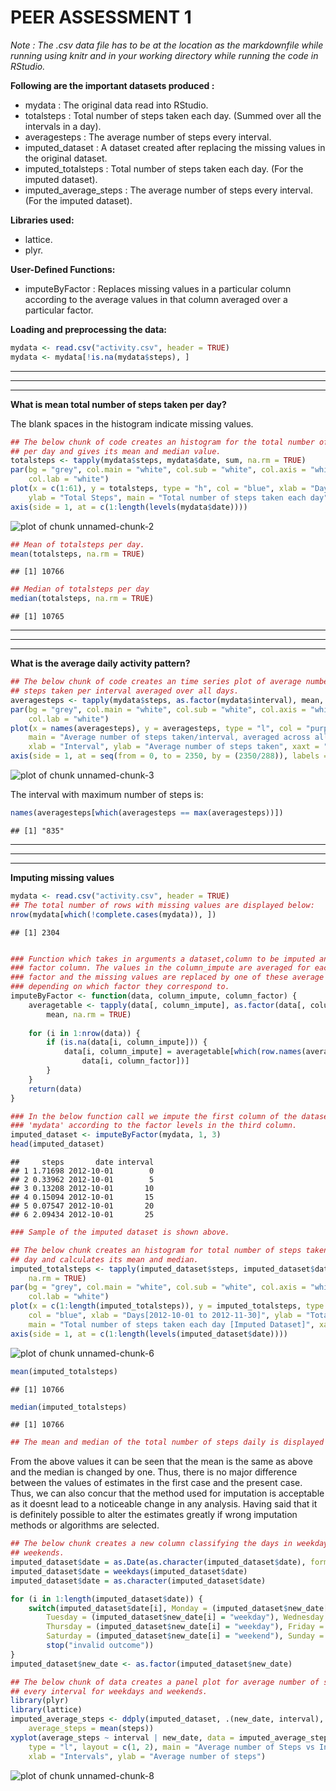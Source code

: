 PEER ASSESSMENT 1
==========

*Note : The .csv data file has to be at the location as the markdownfile while running using knitr and in your working directory while running the code in RStudio.*

**Following are the important datasets produced :**
- mydata : The original data read into RStudio.
- totalsteps : Total number of steps taken each day. (Summed over all the intervals in a day).
- averagesteps : The average number of steps every interval.
- imputed_dataset : A dataset created after replacing the missing values in the original dataset.
- imputed_totalsteps : Total number of steps taken each day. (For the imputed dataset).
- imputed_average_steps : The average number of steps every interval. (For the imputed dataset).

**Libraries used:**
- lattice.
- plyr.

**User-Defined Functions:**
- imputeByFactor : Replaces missing values in a particular column according to the average values in that column averaged over a particular factor.

**Loading and preprocessing the data:**

```r
mydata <- read.csv("activity.csv", header = TRUE)
mydata <- mydata[!is.na(mydata$steps), ]
```

--------------------------------------
--------------------------------------
--------------------------------------

**What is mean total number of steps taken per day?**

The blank spaces in the histogram indicate missing values.

```r
## The below chunk of code creates an histogram for the total number of steps
## per day and gives its mean and median value.
totalsteps <- tapply(mydata$steps, mydata$date, sum, na.rm = TRUE)
par(bg = "grey", col.main = "white", col.sub = "white", col.axis = "white", 
    col.lab = "white")
plot(x = c(1:61), y = totalsteps, type = "h", col = "blue", xlab = "Days[2012-10-01 to 2012-11-30]", 
    ylab = "Total Steps", main = "Total number of steps taken each day", xaxt = "n")
axis(side = 1, at = c(1:length(levels(mydata$date))))
```

![plot of chunk unnamed-chunk-2](figure/unnamed-chunk-2.png) 

```r
## Mean of totalsteps per day.
mean(totalsteps, na.rm = TRUE)
```

```
## [1] 10766
```

```r
## Median of totalsteps per day
median(totalsteps, na.rm = TRUE)
```

```
## [1] 10765
```

--------------------------------------
--------------------------------------
--------------------------------------

**What is the average daily activity pattern?**

```r
## The below chunk of code creates an time series plot of average number of
## steps taken per interval averaged over all days.
averagesteps <- tapply(mydata$steps, as.factor(mydata$interval), mean, na.rm = TRUE)
par(bg = "grey", col.main = "white", col.sub = "white", col.axis = "white", 
    col.lab = "white")
plot(x = names(averagesteps), y = averagesteps, type = "l", col = "purple", 
    main = "Average number of steps taken/interval, averaged across all days", 
    xlab = "Interval", ylab = "Average number of steps taken", xaxt = "n")
axis(side = 1, at = seq(from = 0, to = 2350, by = (2350/288)), labels = c(0:288))
```

![plot of chunk unnamed-chunk-3](figure/unnamed-chunk-3.png) 


The interval with maximum number of steps is:

```r
names(averagesteps[which(averagesteps == max(averagesteps))])
```

```
## [1] "835"
```

--------------------------------------
--------------------------------------
--------------------------------------

**Imputing missing values**

```r
mydata <- read.csv("activity.csv", header = TRUE)
## The total number of rows with missing values are displayed below:
nrow(mydata[which(!complete.cases(mydata)), ])
```

```
## [1] 2304
```

```r

### Function which takes in arguments a dataset,column to be imputed and a
### factor column. The values in the column_impute are averaged for each
### factor and the missing values are replaced by one of these average values
### depending on which factor they correspond to.
imputeByFactor <- function(data, column_impute, column_factor) {
    averagetable <- tapply(data[, column_impute], as.factor(data[, column_factor]), 
        mean, na.rm = TRUE)
    
    for (i in 1:nrow(data)) {
        if (is.na(data[i, column_impute])) {
            data[i, column_impute] = averagetable[which(row.names(averagetable) == 
                data[i, column_factor])]
        }
    }
    return(data)
}

### In the below function call we impute the first column of the dataset named
### 'mydata' according to the factor levels in the third column.
imputed_dataset <- imputeByFactor(mydata, 1, 3)
head(imputed_dataset)
```

```
##     steps       date interval
## 1 1.71698 2012-10-01        0
## 2 0.33962 2012-10-01        5
## 3 0.13208 2012-10-01       10
## 4 0.15094 2012-10-01       15
## 5 0.07547 2012-10-01       20
## 6 2.09434 2012-10-01       25
```

```r
### Sample of the imputed dataset is shown above.
```



```r
## The below chunk creates an histogram for total number of steps taken each
## day and calculates its mean and median.
imputed_totalsteps <- tapply(imputed_dataset$steps, imputed_dataset$date, sum, 
    na.rm = TRUE)
par(bg = "grey", col.main = "white", col.sub = "white", col.axis = "white", 
    col.lab = "white")
plot(x = c(1:length(imputed_totalsteps)), y = imputed_totalsteps, type = "h", 
    col = "blue", xlab = "Days[2012-10-01 to 2012-11-30]", ylab = "Total Steps", 
    main = "Total number of steps taken each day [Imputed Dataset]", xaxt = "n")
axis(side = 1, at = c(1:length(levels(imputed_dataset$date))))
```

![plot of chunk unnamed-chunk-6](figure/unnamed-chunk-6.png) 

```r
mean(imputed_totalsteps)
```

```
## [1] 10766
```

```r
median(imputed_totalsteps)
```

```
## [1] 10766
```

```r
## The mean and median of the total number of steps daily is displayed above.
```


From the above values it can be seen that the mean is the same as above and the median is changed by one. Thus, there is no major difference between the values of estimates in the first case and the present case. Thus, we can also concur that the method used for imputation is acceptable as it doesnt lead to a noticeable change in any analysis. Having said that it is definitely possible to alter the estimates greatly if wrong imputation methods or algorithms are selected.


```r
## The below chunk creates a new column classifying the days in weekdays and
## weekends.
imputed_dataset$date = as.Date(as.character(imputed_dataset$date), format = "%Y-%m-%d")
imputed_dataset$date = weekdays(imputed_dataset$date)
imputed_dataset$date = as.character(imputed_dataset$date)

for (i in 1:length(imputed_dataset$date)) {
    switch(imputed_dataset$date[i], Monday = (imputed_dataset$new_date[i] = "weekday"), 
        Tuesday = (imputed_dataset$new_date[i] = "weekday"), Wednesday = (imputed_dataset$new_date[i] = "weekday"), 
        Thursday = (imputed_dataset$new_date[i] = "weekday"), Friday = (imputed_dataset$new_date[i] = "weekday"), 
        Saturday = (imputed_dataset$new_date[i] = "weekend"), Sunday = (imputed_dataset$new_date[i] = "weekend"), 
        stop("invalid outcome"))
}
imputed_dataset$new_date <- as.factor(imputed_dataset$new_date)
```



```r
## The below chunk of data creates a panel plot for average number of steps
## every interval for weekdays and weekends.
library(plyr)
library(lattice)
imputed_average_steps <- ddply(imputed_dataset, .(new_date, interval), summarize, 
    average_steps = mean(steps))
xyplot(average_steps ~ interval | new_date, data = imputed_average_steps, mfcol = 2, 
    type = "l", layout = c(1, 2), main = "Average number of Steps vs Intervals", 
    xlab = "Intervals", ylab = "Average number of steps")
```

![plot of chunk unnamed-chunk-8](figure/unnamed-chunk-8.png) 

